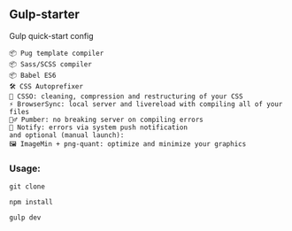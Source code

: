 ## Gulp-starter
Gulp quick-start config


    📦 Pug template compiler
    📦 Sass/SCSS compiler
    📦 Babel ES6
    🛠️ CSS Autoprefixer
    💎 CSSO: cleaning, compression and restructuring of your CSS
    ⚡ BrowserSync: local server and livereload with compiling all of your files
    🤦‍♂️ Pumber: no breaking server on compiling errors
    🤔 Notify: errors via system push notification
    and optional (manual launch):
    🖼️ ImageMin + png-quant: optimize and minimize your graphics



### Usage:
```
git clone
```
```
npm install
```
```
gulp dev
```
